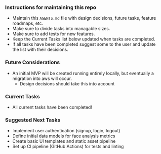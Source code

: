 ### Instructions for maintaining this repo
- Maintain this `AGENTS.md` file with design decisions, future tasks, feature roadmaps, etc.
- Make sure to divide tasks into managable sizes.
- Make sure to add tests for new features.
- Keep the Current Tasks list below updated when tasks are completed.
- If all tasks have been completed suggest some to the user and update the list with their decisions.

### Future Considerations
- An initial MVP will be created running entirely locally, but eventually a migration into aws will occur.
  - Design decisions should take this into account

### Current Tasks
- All current tasks have been completed!

### Suggested Next Tasks
- Implement user authentication (signup, login, logout)
- Define initial data models for face analysis metrics
- Create basic UI templates and static asset pipeline
- Set up CI pipeline (GitHub Actions) for tests and linting
